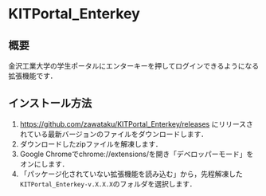 # KITPortal_Enterkey

## 概要
金沢工業大学の学生ポータルにエンターキーを押してログインできるようになる拡張機能です．

## インストール方法
1. https://github.com/zawataku/KITPortal_Enterkey/releases にリリースされている最新バージョンのファイルをダウンロードします．
2. ダウンロードしたzipファイルを解凍します．
3. Google Chromeでchrome://extensions/を開き「デベロッパーモード」をオンにします．
4. 「パッケージ化されていない拡張機能を読み込む」から，先程解凍した`KITPortal_Enterkey-v.X.X.X`のフォルダを選択します．
